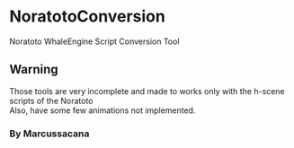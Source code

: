 # NoratotoConversion
 
Noratoto WhaleEngine Script Conversion Tool

## Warning
Those tools are very incomplete and made to works only with the h-scene scripts of the Noratoto  
Also, have some few animations not implemented.



### By Marcussacana